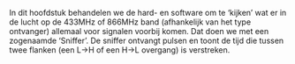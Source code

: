 In dit hoofdstuk behandelen we de hard- en software om 
te ‘kijken’ wat er in de lucht op de 433MHz of 866MHz 
band (afhankelijk van het type ontvanger) allemaal voor 
signalen voorbij komen. Dat doen we met een zogenaamde 
‘Sniffer’. 
De sniffer ontvangt pulsen en toont de tijd die tussen 
twee flanken (een L→H of een H→L overgang) is verstreken.
